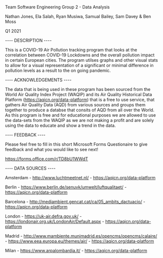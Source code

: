 Team Software Engineering Group 2 - Data Analysis

Nathan Jones, Ela Salah, Ryan Musiwa, Samual Bailey, Sam Davey & Ben Moss

Q1 2021

---- DESCRIPTION ----

This is a COVID-19 Air Pollution tracking program that looks at the correlation between COVID-19 Lockdowns and the overall pollution impact in certain European cities. The program utilses graphs and other visual stats to allow for a visual representation of a significant or minimal difference in pollution levels as a 
result to the on going pandemic.

---- ACKNOWLEDGEMENTS ----

The data that is being used in these program has been sourced from the World Air Quality Index Project (WAQIP) and its Air Quality Historical Data Platform 
(https://aqicn.org/data-platform) that is a free to use service, that gathers Air Quality Data (AQD) from various sources and groups them together to produce 
a databse that consits of AQD from all over the World. As this program is free and for educational purposes we are allowed to use the data-sets from the WAQIP
as we are not making a profit and are solely using the data to educate and show a trend in the data.

---- FEEDBACK ----

Please feel free to fill in this short Microsoft Forms Questionaire to give feedback and what you would like to see next!

https://forms.office.com/r/TD8bU1WWdT

---- DATA SOURCES ----

Amsterdam - http://www.luchtmeetnet.nl/
          - https://aqicn.org/data-platform

Berlin    - https://www.berlin.de/senuvk/umwelt/luftqualitaet/
          - https://aqicn.org/data-platform

Barcelona - http://mediambient.gencat.cat/ca/05_ambits_dactuacio/
          - https://aqicn.org/data-platform

London    - https://uk-air.defra.gov.uk/
          - https://londonair.org.uk/LondonAir/Default.aspx
          - https://aqicn.org/data-platform

Madrid    - http://www.mambiente.munimadrid.es/opencms/opencms/calaire/
          - https://www.eea.europa.eu/themes/air/
          - https://aqicn.org/data-platform

Milan     - https://www.arpalombardia.it/
          - https://aqicn.org/data-platform


